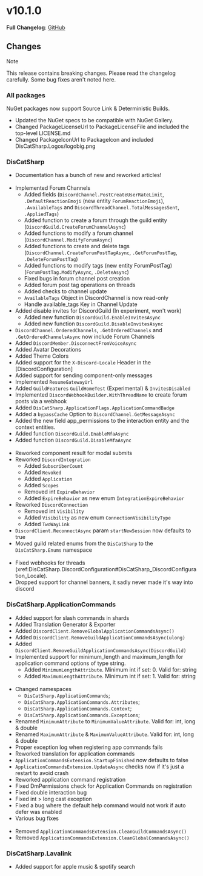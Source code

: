 # v10.1.0

**Full Changelog**: [GitHub](https://github.com/Aiko-IT-Systems/DisCatSharp/compare/10.0.0...v10.1.0)

## Changes

> [!NOTE]
 > This release contains breaking changes. Please read the changelog carefully.
 > Some bug fixes aren't noted here.

### All packages
NuGet packages now support Source Link & Deterministic Builds.
- Updated the NuGet specs to be compatible with NuGet Gallery.
- Changed PackageLicenseUrl to PackageLicenseFile and included the top-level LICENSE.md
- Changed PackageIconUrl to PackageIcon and included DisCatSharp.Logos/logobig.png


### DisCatSharp
- Documentation has a bunch of new and reworked articles!
<br></br>
- Implemented Forum Channels
	* Added fields (`DiscordChannel.PostCreateUserRateLimit`, `.DefaultReactionEmoji` (new entity `ForumReactionEmoji`), `.AvailableTags` and `DiscordThreadChannel.TotalMessagesSent`, `.AppliedTags`)
	* Added function to create a forum through the guild entity (`DiscordGuild.CreateForumChannelAsync`)
	* Added functions to modify a forum channel (`DiscordChannel.ModifyForumAsync`)
	* Added functions to create and delete tags (`DiscordChannel.CreateForumPostTagAsync`, `.GetForumPostTag`, `.DeleteForumPostTag`)
	* Added functions to modify tags (new entity ForumPostTag) (`ForumPostTag.ModifyAsync`, `.DeleteAsync`)
	* Fixed bugs in forum channel post creation
	* Added forum post tag operations on threads
	* Added checks to channel update
	* `AvailableTags` Object in DiscordChannel is now read-only
	* Handle available_tags Key in Channel Update
- Added disable invites for DiscordGuild (In experiment, won't work)
	* Added new function `DiscordGuild.EnableInvitesAsync`
	* Added new function `DiscordGuild.DisableInvitesAsync`
- `DiscordChannel.OrderedChannels`, `.GetOrderedChannels` and `.GetOrderedChannelsAsync` now include Forum Channels
- Added `DiscordMember.DisconnectFromVoiceAsync`
- Added Avatar Decorations
- Added Theme Colors
- Added support for the `X-Discord-Locale` Header in the [DiscordConfiguration]
- Added support for sending component-only messages
- Implemented `ResumeGatewayUrl`
- Added `GuildFeatures` `GuildHomeTest` (Experimental) & `InvitesDisabled`
- Implemented `DiscordWebhookBuilder.WithThreadName` to create forum posts via a webhook
- Added `DisCatSharp.ApplicationFlags.ApplicationCommandBadge`
- Added a `bypassCache` Option to `DiscordChannel.GetMessageAsync`
- Added the new field app_permissions to the interaction entity and the context entities.
- Added function `DiscordGuild.EnableMfaAsync`
- Added function `DiscordGuild.DisableMfaAsync`
<br></br>
- Reworked component result for modal submits
- Reworked `DiscordIntegration`
	* Added `SubscriberCount`
	* Added `Revoked`
	* Added `Application`
	* Added `Scopes`
	* Removed int `ExpireBehavior`
	* Added `ExpireBehavior` as new enum `IntegrationExpireBehavior`
- Reworked `DiscordConnection`
	* Removed int `Visibility`
	* Added `Visibility` as new enum `ConnectionVisibilityType`
	* Added `TwoWayLink`
- `DiscordClient.ReconnectAsync` param `startNewSession` now defaults to true
- Moved guild related enums from the `DisCatSharp` to the `DisCatSharp.Enums` namespace
<br></br>
- Fixed webhooks for threads
(xref:DisCatSharp.DiscordConfiguration#DisCatSharp_DiscordConfiguration_Locale).
- Dropped support for channel banners, it sadly never made it's way into discord

### DisCatSharp.ApplicationCommands
- Added support for slash commands in shards
- Added Translation Generator & Exporter
- Added `DiscordClient.RemoveGlobalApplicationCommandsAsync()`
- Added `DiscordClient.RemoveGuildApplicationCommandsAsync(ulong)`
- Added `DiscordClient.RemoveGuildApplicationCommandsAsync(DiscordGuild)`
- Implemented support for minimum_length and maximum_length for application command options of type string.
	- Added `MinimumLengthAttribute`. Minimum int if set: 0. Valid for: string
	- Added `MaximumLengthAttribute`. Minimum int if set: 1. Valid for: string
<br></br>
- Changed namespaces
	* `DisCatSharp.ApplicationCommands`;
	* `DisCatSharp.ApplicationCommands.Attributes`;
	* `DisCatSharp.ApplicationCommands.Context`;
	* `DisCatSharp.ApplicationCommands.Exceptions`;
- Renamed `MinimumAttribute` to `MinimumValueAttribute`. Valid for: int, long & double
- Renamed `MaximumAttribute` & `MaximumValueAttribute`. Valid for: int, long & double
- Proper exception log when registering app commands fails
- Reworked translation for application commands
- `ApplicationCommandsExtension.StartupFinished` now defaults to false
- `ApplicationCommandsExtension.UpdateAsync` checks now if it's just a restart to avoid crash
- Reworked application command registration
- Fixed DmPermissions check for Application Commands on registration
- Fixed double interaction bug
- Fixed int > long cast exception
- Fixed a bug where the default help command would not work if auto defer was enabled
- Various bug fixes
<br></br>
- Removed `ApplicationCommandsExtension.CleanGuildCommandsAsync()`
- Removed `ApplicationCommandsExtension.CleanGlobalCommandsAsync()`

### DisCatSharp.Lavalink
- Added support for apple music & spotify search
